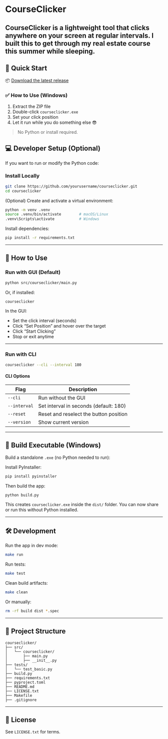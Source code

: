 # CourseClicker

CourseClicker is a lightweight tool that clicks anywhere on your screen at regular intervals. I built this to get through my real estate course this summer while sleeping.
---

## 🚀 Quick Start

📦 [Download the latest release](https://github.com/neurekt/courseclicker/releases)

### ✅ How to Use (Windows)

1. Extract the ZIP file
2. Double-click `courseclicker.exe`
3. Set your click position
4. Let it run while you do something else 😎

> No Python or install required.

## 💻 Developer Setup (Optional)

If you want to run or modify the Python code:

### Install Locally

```bash
git clone https://github.com/yourusername/courseclicker.git
cd courseclicker
```

(Optional) Create and activate a virtual environment:
```bash
python -m venv .venv
source .venv/bin/activate        # macOS/Linux
.venv\Scripts\activate           # Windows
```

Install dependencies:
```bash
pip install -r requirements.txt
```

---

## 🧠 How to Use

### Run with GUI (Default)

```bash
python src/courseclicker/main.py
```

Or, if installed:
```bash
courseclicker
```

In the GUI:
- Set the click interval (seconds)
- Click “Set Position” and hover over the target
- Click “Start Clicking”
- Stop or exit anytime

---

### Run with CLI

```bash
courseclicker --cli --interval 180
```

#### CLI Options

| Flag         | Description                             |
|--------------|-----------------------------------------|
| `--cli`      | Run without the GUI                     |
| `--interval` | Set interval in seconds (default: 180)  |
| `--reset`    | Reset and reselect the button position  |
| `--version`  | Show current version                    |

---

## 🔨 Build Executable (Windows)

Build a standalone `.exe` (no Python needed to run):

Install PyInstaller:

```bash
pip install pyinstaller
```

Then build the app:

```bash
python build.py
```

This creates `courseclicker.exe` inside the `dist/` folder. You can now share or run this without Python installed.

---

## 🛠 Development

Run the app in dev mode:
```bash
make run
```

Run tests:
```bash
make test
```

Clean build artifacts:
```bash
make clean
```

Or manually:
```bash
rm -rf build dist *.spec
```

---

## 📁 Project Structure

```
courseclicker/
├── src/
│   └── courseclicker/
│       ├── main.py
│       ├── __init__.py
├── tests/
│   └── test_basic.py
├── build.py
├── requirements.txt
├── pyproject.toml
├── README.md
├── LICENSE.txt
├── Makefile
├── .gitignore
```

---

## 📄 License

See `LICENSE.txt` for terms.
